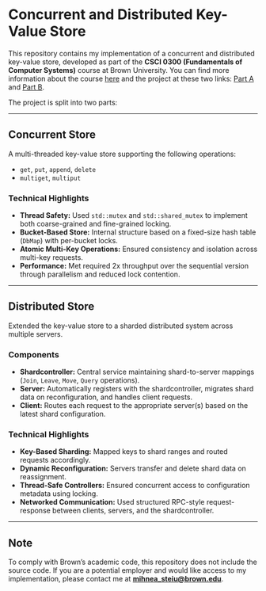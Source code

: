 # Concurrent and Distributed Key-Value Store

This repository contains my implementation of a concurrent and distributed key-value store, developed as part of the **CSCI 0300 (Fundamentals of Computer Systems)** course at Brown University. You can find more information about the course [here](https://csci0300.github.io) and the project at these two links: [Part A](https://csci0300.github.io/assign/projects/project5.html) and [Part B](https://csci0300.github.io/assign/projects/project6.html). 

The project is split into two parts:

---

## Concurrent Store

A multi-threaded key-value store supporting the following operations:
- `get`, `put`, `append`, `delete`
- `multiget`, `multiput`

### Technical Highlights
- **Thread Safety:** Used `std::mutex` and `std::shared_mutex` to implement both coarse-grained and fine-grained locking.
- **Bucket-Based Store:** Internal structure based on a fixed-size hash table (`DbMap`) with per-bucket locks.
- **Atomic Multi-Key Operations:** Ensured consistency and isolation across multi-key requests.
- **Performance:** Met required 2x throughput over the sequential version through parallelism and reduced lock contention.

---

## Distributed Store

Extended the key-value store to a sharded distributed system across multiple servers.

### Components
- **Shardcontroller:** Central service maintaining shard-to-server mappings (`Join`, `Leave`, `Move`, `Query` operations).
- **Server:** Automatically registers with the shardcontroller, migrates shard data on reconfiguration, and handles client requests.
- **Client:** Routes each request to the appropriate server(s) based on the latest shard configuration.

### Technical Highlights
- **Key-Based Sharding:** Mapped keys to shard ranges and routed requests accordingly.
- **Dynamic Reconfiguration:** Servers transfer and delete shard data on reassignment.
- **Thread-Safe Controllers:** Ensured concurrent access to configuration metadata using locking.
- **Networked Communication:** Used structured RPC-style request-response between clients, servers, and the shardcontroller.

---

## Note
To comply with Brown’s academic code, this repository does not include the source code. If you are a potential employer and would like access to my implementation, please contact me at **mihnea_steiu@brown.edu**.
